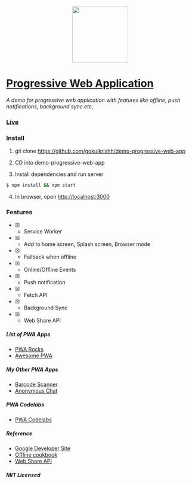 ### <p align="center"><img width="150px" height="150px" src="https://gokulkrishh.github.io/demo-progressive-web-app/images/icons/android-chrome-192x192.png"></p>

# [Progressive Web Application](https://demopwa.in)

*A demo for progressive web application with features like offline, push notifications, background sync etc,*

### [Live](https://demopwa.in)

### Install

  1. git clone https://github.com/gokulkrishh/demo-progressive-web-app

  2. CD into demo-progressive-web-app

  3. Install dependencies and run server

  ```bash
  $ npm install && npm start
  ```

  4. In browser, open [http://localhost:3000](http://localhost:3000)


### Features

  - [x] - Service Worker

  - [x] - Add to home screen, Splash screen, Browser mode
  
  - [x] - Fallback when offline
  
  - [x] - Online/Offline Events

  - [x] - Push notification

  - [x] - Fetch API

  - [x] - Background Sync

  - [x] - Web Share API


##### List of PWA Apps

- [PWA Rocks](https://pwa.rocks)
- [Awesome PWA](https://github.com/hemanth/awesome-pwa)

##### My Other PWA Apps

- [Barcode Scanner](https://github.com/code-kotis/barcode-scanner)
- [Anonymous Chat](https://github.com/gokulkrishh/anonymous-web)

##### PWA Codelabs 

- [PWA Codelabs](https://pwa.tips/codelabs)

##### Reference

- [Google Developer Site](https://developers.google.com/web/progressive-web-apps)
- [Offline cookbook](https://jakearchibald.com/2014/offline-cookbook/)
- [Web Share API](https://developers.google.com/web/updates/2016/10/navigator-share)


##### MIT Licensed
